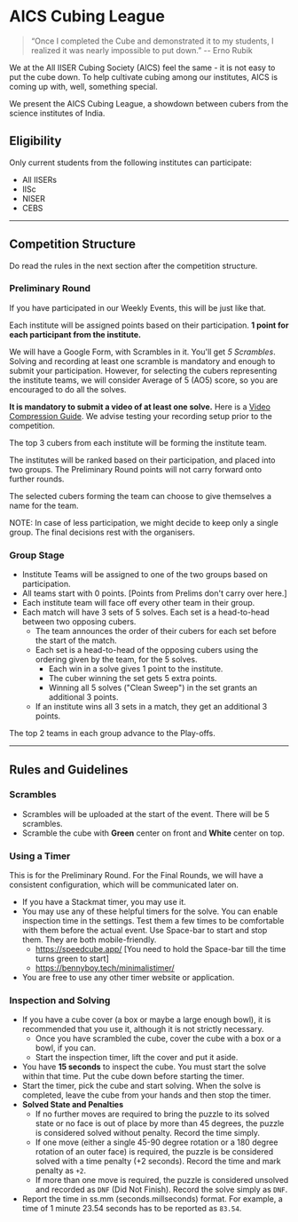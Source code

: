 # AICS Cubing League

> “Once I completed the Cube and demonstrated it to my students, I realized it was nearly impossible to put down.”
> -- Erno Rubik

We at the All IISER Cubing Society (AICS) feel the same - it is not easy to put the cube down. To help cultivate cubing among our institutes, AICS is coming up with, well, something special. 

We present the AICS Cubing League, a showdown between cubers from the science institutes of India.

## Eligibility 

Only current students from the following institutes can participate:

- All IISERs
- IISc
- NISER
- CEBS

---

## Competition Structure

Do read the rules in the next section after the competition structure.

### Preliminary Round

If you have participated in our Weekly Events, this will be just like that.

Each institute will be assigned points based on their participation. **1 point for each participant from the institute.**

We will have a Google Form, with Scrambles in it. You'll get *5 Scrambles*. Solving and recording at least one scramble is mandatory and enough to submit your participation. However, for selecting the cubers representing the institute teams, we will consider Average of 5 (AO5) score, so you are encouraged to do all the solves.

**It is mandatory to submit a video of at least one solve.** Here is a [Video Compression Guide](/compression). We advise testing your recording setup prior to the competition.


The top 3 cubers from each institute will be forming the institute team.

The institutes will be ranked based on their participation, and placed into two groups. The Preliminary Round points will not carry forward onto further rounds. 

The selected cubers forming the team can choose to give themselves a name for the team.

NOTE: In case of less participation, we might decide to keep only a single group. The final decisions rest with the organisers.

### Group Stage

- Institute Teams will be assigned to one of the two groups based on participation.
- All teams start with 0 points. [Points from Prelims don't carry over here.]
- Each institute team will face off every other team in their group.
- Each match will have 3 sets of 5 solves. Each set is a head-to-head between two opposing cubers.
  - The team announces the order of their cubers for each set before the start of the match.
  - Each set is a head-to-head of the opposing cubers using the ordering given by the team, for the 5 solves.
    - Each win in a solve gives 1 point to the institute.
    - The cuber winning the set gets 5 extra points.
    - Winning all 5 solves ("Clean Sweep") in the set grants an additional 3 points.
  - If an institute wins all 3 sets in a match, they get an additional 3 points.

The top 2 teams in each group advance to the Play-offs.



---


## Rules and Guidelines

### Scrambles

- Scrambles will be uploaded at the start of the event. There will be 5 scrambles.
- Scramble the cube with **Green** center on front and **White** center on top. 

### Using a Timer

This is for the Preliminary Round. For the Final Rounds, we will have a consistent configuration, which will be communicated later on.

- If you have a Stackmat timer, you may use it.
- You may use any of these helpful timers for the solve. You can enable inspection time in the settings. Test them a few times to be comfortable with them before the actual event. Use Space-bar to start and stop them. They are both mobile-friendly.
  - https://speedcube.app/ [You need to hold the Space-bar till the time turns green to start]
  - https://bennyboy.tech/minimalistimer/
- You are free to use any other timer website or application. 


### Inspection and Solving

- If you have a cube cover (a box or maybe a large enough bowl), it is recommended that you use it, although it is not strictly necessary.
  - Once you have scrambled the cube, cover the cube with a box or a bowl, if you can.
  - Start the inspection timer, lift the cover and put it aside. 
- You have **15 seconds** to inspect the cube. You must start the solve within that time. Put the cube down before starting the timer.
- Start the timer, pick the cube and start solving. When the solve is completed, leave the cube from your hands and then stop the timer.
- **Solved State and Penalties**
  - If no further moves are required to bring the puzzle to its solved state or no face is out of place by more than 45 degrees, the puzzle is considered solved without penalty. Record the time simply.
  - If one move (either a single 45-90 degree rotation or a 180 degree rotation of an outer face) is required, the puzzle is be considered solved with a time penalty (+2 seconds). Record the time and mark penalty as `+2`.
  - If more than one move is required, the puzzle is considered unsolved and recorded as `DNF` (Did Not Finish). Record the solve simply as `DNF`.
- Report the time in ss.mm (seconds.millseconds) format. For example, a time of 1 minute 23.54 seconds has to be reported as `83.54`.

